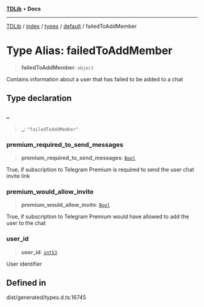 [**TDLib**](../../../../../../README.md) • **Docs**

***

[TDLib](../../../../../../modules.md) / [index](../../../../../README.md) / [types](../../../README.md) / [default](../README.md) / failedToAddMember

# Type Alias: failedToAddMember

> **failedToAddMember**: `object`

Contains information about a user that has failed to be added to a chat

## Type declaration

### \_

> **\_**: `"failedToAddMember"`

### premium\_required\_to\_send\_messages

> **premium\_required\_to\_send\_messages**: [`Bool`](Bool.md)

True, if subscription to Telegram Premium is required to send the user chat invite link

### premium\_would\_allow\_invite

> **premium\_would\_allow\_invite**: [`Bool`](Bool.md)

True, if subscription to Telegram Premium would have allowed to add the user to the chat

### user\_id

> **user\_id**: [`int53`](int53-1.md)

User identifier

## Defined in

dist/generated/types.d.ts:16745

